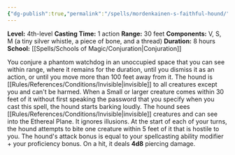 ```yaml
---
{"dg-publish":true,"permalink":"/spells/mordenkainen-s-faithful-hound/"}
---
```


**Level:** 4th-level
**Casting Time:** 1 action
**Range:** 30 feet
**Components:** V, S, M (a tiny silver whistle, a piece of bone, and a thread)
**Duration:** 8 hours
**School:** [[Spells/Schools of Magic/Conjuration\|Conjuration]]

You conjure a phantom watchdog in an unoccupied space that you can see within range, where it remains for the duration, until you dismiss it as an action, or until you move more than 100 feet away from it.
The hound is [[Rules/References/Conditions/Invisible\|invisible]] to all creatures except you and can't be harmed. When a Small or larger creature comes within 30 feet of it without first speaking the password that you specify when you cast this spell, the hound starts barking loudly. The hound sees [[Rules/References/Conditions/Invisible\|invisible]] creatures and can see into the Ethereal Plane. It ignores illusions.
At the start of each of your turns, the hound attempts to bite one creature within 5 feet of it that is hostile to you. The hound's attack bonus is equal to your spellcasting ability modifier + your proficiency bonus. On a hit, it deals **4d8** piercing damage.